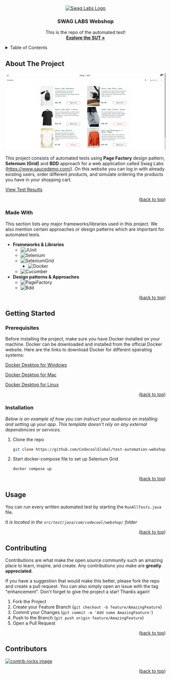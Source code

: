 <a id="readme-top"></a>

<!-- PROJECT LOGO -->
<br />
<div align="center">
  <a href="https://github.com/CodecoolGlobal/test-automation-webshop-in-beta-general-TiborKovari">
    <img src="https://yt3.googleusercontent.com/R9tQgdmoPESZkadCeUbhI5OiSdPykuRjaP2PcfbLDDmwxqL5i1tpE_9vzNncELnN3A696_KRjrA=s900-c-k-c0x00ffffff-no-rj" alt="Swag Labs Logo" width="80" height="80">
  </a>

<h3 align="center">SWAG LABS Webshop</h3>

  <p align="center">
    This is the repo of the automated test!
    <br />
    <a href="https://www.saucedemo.com/" target="_blank"><strong>Explore the SUT »</strong></a>
  </p>
</div>



<!-- TABLE OF CONTENTS -->
<details>
  <summary>Table of Contents</summary>
  <ol>
    <li>
      <a href="#about-the-project">About The Project</a>
      <ul>
        <li><a href="#made-with">Made With</a></li>
      </ul>
    </li>
    <li>
      <a href="#getting-started">Getting Started</a>
      <ul>
        <li><a href="#prerequisites">Prerequisites</a></li>
        <li><a href="#installation">Installation</a></li>
      </ul>
    </li>
    <li><a href="#usage">Usage</a></li>
    <li><a href="#contributing">Contributing</a></li>
    <li><a href="#contributors">Contributors</a></li>
  </ol>
</details>



<!-- ABOUT THE PROJECT -->
## About The Project

[![SUT Screen Shot][sut-screenshot]](https://saucedemo.com)

This project consists of automated tests using **Page Factory** design pattern, **Selenium (Grid)** and **BDD** approach for a web application called Swag Labs (https://www.saucedemo.com/).
On this website you can log in with already existing users, order different products, and simulate ordering the products you have in your shopping cart.

[View Test Results](Test%20Results%20-%20RunAllTests.html)

<p align="right">(<a href="#readme-top">back to top</a>)</p>



### Made With

This section lists any major frameworks/libraries used in this project. We also mention certain approaches or design patterns which are important for automated tests.

- **Frameworks & Libraries**
    * ![JUnit][junit]
    * ![Selenium][selenium]
    * ![SeleniumGrid][selenium-grid]
      * ![Docker][docker]
    * ![Cucumber][cucumber]
- **Design patterns & Approaches**
    * ![PageFactory][page-factory]
    * ![Bdd][bdd]

<p align="right">(<a href="#readme-top">back to top</a>)</p>



<!-- GETTING STARTED -->
## Getting Started

### Prerequisites

Before installing the project, make sure you have Docker installed on your machine.
Docker can be downloaded and installed from the official Docker website. Here are the links to download Docker for different operating systems:

[Docker Desktop for Windows](https://docs.docker.com/desktop/install/windows-install/)

[Docker Desktop for Mac](https://docs.docker.com/desktop/install/mac-install/)

[Docker Desktop for Linux](https://docs.docker.com/desktop/install/linux-install/)

<p align="right">(<a href="#readme-top">back to top</a>)</p>



### Installation

_Below is an example of how you can instruct your audience on installing and setting up your app. This template doesn't rely on any external dependencies or services._

1. Clone the repo
   ```sh
   git clone https://github.com/CodecoolGlobal/test-automation-webshop-in-beta-general-TiborKovari.git
   ```
2. Start docker-compose file to set up Selenium Grid
   ```sh
   docker compose up
   ```

<p align="right">(<a href="#readme-top">back to top</a>)</p>



<!-- USAGE EXAMPLES -->
## Usage

You can run every written automated test by starting the `RunAllTests.java` file.

_It is located in the `src/test/java/com/codecool/webshop/` folder_

<p align="right">(<a href="#readme-top">back to top</a>)</p>



<!-- CONTRIBUTING -->
## Contributing

Contributions are what make the open source community such an amazing place to learn, inspire, and create. Any contributions you make are **greatly appreciated**.

If you have a suggestion that would make this better, please fork the repo and create a pull request. You can also simply open an issue with the tag "enhancement".
Don't forget to give the project a star! Thanks again!

1. Fork the Project
2. Create your Feature Branch (`git checkout -b feature/AmazingFeature`)
3. Commit your Changes (`git commit -m 'Add some AmazingFeature'`)
4. Push to the Branch (`git push origin feature/AmazingFeature`)
5. Open a Pull Request

<p align="right">(<a href="#readme-top">back to top</a>)</p>



<!-- CONTRIBUTORS -->
## Contributors

<a href="https://github.com/CodecoolGlobal/test-automation-webshop-in-beta-general-TiborKovari/graphs/contributors">
  <img src="https://contrib.rocks/image?repo=CodecoolGlobal/test-automation-webshop-in-beta-general-TiborKovari" alt="contrib.rocks image" />
</a>

<p align="right">(<a href="#readme-top">back to top</a>)</p>



<!-- MARKDOWN LINKS & IMAGES -->
<!-- https://www.markdownguide.org/basic-syntax/#reference-style-links -->
[sut-screenshot]: src/test/resources/screenshots/product_list.png
[junit]: https://img.shields.io/badge/JUnit-25A162?style=for-the-badge&logo=junit5&logoColor=white
[selenium]: https://img.shields.io/badge/Selenium-43B02A.svg?style=for-the-badge&logo=selenium&logoColor=white
[selenium-grid]: https://img.shields.io/badge/Selenium_Grid-white?style=for-the-badge&logo=selenium&logoColor=purple
[docker]: https://img.shields.io/badge/-Docker-blue?logo=docker&style=for-the-badge
[cucumber]: https://img.shields.io/badge/Cucumber-43B02A?style=for-the-badge&logo=cucumber&logoColor=white
[page-factory]: https://img.shields.io/badge/Page_Factory-000000?style=for-the-badge&logo=&logoColor=white
[bdd]: https://img.shields.io/badge/Behaviour_Driven_Development_(BDD)-000000?style=for-the-badge&logo=&logoColor=white
